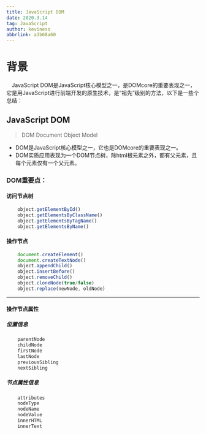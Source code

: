 ```yaml
---
title: JavaScript DOM
date: 2020.3.14
tag: JavaScript
author: keviness
abbrlink: a3b68a60
---
```

# 背景
&emsp;JavaScript DOM是JavaScript核心模型之一，是DOMcore的重要表现之一，它是用JavaScript进行前端开发的原生技术，是“祖先”级别的方法，以下是一些个总结：
<!--more-->
## JavaScript DOM
> DOM Document Object Model
* DOM是JavaScript核心模型之一，它也是DOMcore的重要表现之一。
* DOM实质应用表现为一个DOM节点树，除html根元素之外，都有父元素，且每个元素仅有一个父元素。
### DOM重要点：
#### 访问节点树
~~~js
    object.getElementById()
    object.getElementsByClassName()
    object.getElementsByTagName()
    object.getElementsByName()
~~~
#### 操作节点
~~~js
    document.createElement()
    document.createTextNode()
    object.appendChild()
    object.insertBefore()
    object.removeChild()
    object.cloneNode(true/false)
    object.replace(newNode, oldNode)
~~~
*** 
#### 操作节点属性
##### 位置信息
~~~js
    parentNode  
    childNode
    firstNode   
    lastNode
    previousSibling     
    nextSibling
~~~
##### 节点属性信息
~~~js
    attributes
    nodeType
    nodeName
    nodeValue
    innerHTML
    innerText
~~~